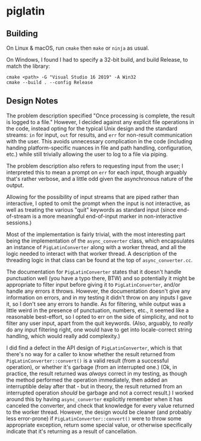 # piglatin

## Building

On Linux & macOS, run `cmake` then `make` or `ninja` as usual.

On Windows, I found I had to specify a 32-bit build, and build Release, to match the library:
```shell script
cmake <path> -G "Visual Studio 16 2019" -A Win32
cmake --build . --config Release
```

## Design Notes

The problem description specified "Once processing is complete, the result is logged to a file." However, I decided against any explicit file operations in the code, instead opting for the typical Unix design and the standard streams: `in` for input, `out` for results, and `err` for non-result communication with the user. This avoids unnecessary complication in the code (including handing platform-specific nuances in file and path handling, configuration, etc.) while still trivially allowing the user to log to a file via piping.

The problem description also refers to requesting input from the user; I interpreted this to mean a prompt on `err` for each input, though arguably that's rather verbose, and a little odd given the asynchronous nature of the output.

Allowing for the possibility of input streams that are piped rather than interactive, I opted to omit the prompt when the input is not interactive, as well as treating the various "quit" keywords as standard input (since end-of-stream is a more meaningful end-of-input marker in non-interactive sessions.)

Most of the implementation is fairly trivial, with the most interesting part being the implementation of the `async_converter` class, which encapsulates an instance of `PigLatinConverter` along with a worker thread, and all the logic needed to interact with that worker thread. A description of the threading logic in that class can be found at the top of `async_converter.cc`.

The documentation for `PigLatinConverter` states that it doesn't handle punctuation well (you have a typo there, BTW) and so potentially it might be appropriate to filter input before giving it to `PigLatinConverter`, and/or handle any errors it throws. However, the documentation doesn't give any information on errors, and in my testing it didn't throw on any inputs I gave it, so I don't see any errors to handle. As for filtering, while output was a little weird in the presence of punctuation, numbers, etc., it seemed like a reasonable best-effort, so I opted to err on the side of simplicity, and not to filter any user input, apart from the quit keywords. (Also, arguably, to _really_ do any input filtering right, one would have to get into locale-correct string handling, which would really add complexity.)

I did find a defect in the API design of `PigLatinConverter`, which is that there's no way for a caller to know whether the result returned from `PigLatinConverter::convert()` is a valid result (from a successful operation), or whether it's garbage (from an interrupted one.) (Ok, in practice, the result returned was _always_ correct in my testing, as though the method performed the operation immediately, then added an interruptible delay after that - but in theory, the result returned from an interrupted operation _should_ be garbage and not a correct result.) I worked around this by having `async_converter` explicitly remember when it has canceled the converter, and check that knowledge for every value returned to the worker thread. However, the design would be cleaner (and probably less error-prone) if `PigLatinConverter::convert()` were to throw some appropriate exception, return some special value, or otherwise specifically indicate that it's returning as a result of cancellation.
